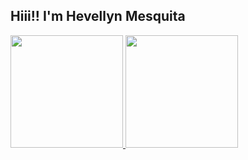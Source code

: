 ## Hiii!! I'm Hevellyn Mesquita
<div>
    <a href="https://github.com/hevellyn16">
    <img height="180cm" src="https://github-readme-stats.vercel.app/api?username=hevellyn16&show_icons=true&theme=dracula&include_all_commits=true&count_private=true"/>
    <img height="180cm" src="https://github-readme-stats.vercel.app/api/top-langs/?username=hevellyn16&layout=compact&theme=dracula"/>
</div>